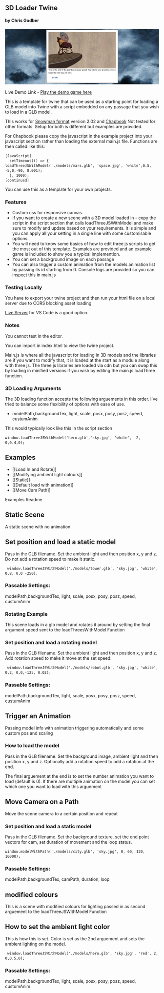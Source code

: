 
## 3D Loader Twine
####  by Chris Godber

![alt text](https://github.com/drnoir/3d-loader-twine/blob/main/twineloader3d4.jpg)

Live Demo Link - <a href = "https://drnoir.github.io/3d-loader-twine/Example%20Game%20-%20The%20Pointless%20Garage%20Quest/">Play the demo game here</a>

This is a template for twine that can be used as a starting point for loading a GLB model into Twine with a script embedded on any passage that you wish to load in a GLB model. 

This works for <a href = "https://videlais.github.io/snowman/#/">Snowman format</a> version 2.02 and <a href ="https://klembot.github.io/chapbook/">Chapbook</a> Not tested for other formats. Setup for both is different but examples are provided.

For Chapbook please copy the javascript in the example project into your javascript section rather than loading the external main.js file.
Functions are then called like this:

```
[JavaScript]
  setTimeout(() => {
loadThreeJSWithModel('./models/mars.glb', 'space.jpg', 'white',0.5, -5,0,-90, 0.001);
  }, 1000); 
[continued]
```

You can use this as a template for your own projects.

### Features

- Custom css for responsive canvas. 
- If you want to create a new scene with a 3D model loaded in - copy the script in the  script section that calls loadThreeJSWithModel and make sure to modify and update based on your requirements. It is simple and you can apply all your setting in a single line with some customisable options.
- You will need to know some basics of how to edit three js scripts to get the most out of this template. Examples are provided and an example game is included to show you a typical implemention.
- You can set a background image on each passage
- You can also trigger a custom animation from the models animation list by passing its id starting from 0. Console logs are provided so you can inspect this in main.js

### Testing Locally
You have to export your twine project and then run your html file on a local server due to CORS blocking asset loading

<a href = "https://marketplace.visualstudio.com/items?itemName=ritwickdey.LiveServer">Live Server</a> for VS Code is a good option.

### Notes 
You cannot test in the editor.

You can import in index.html to view the twine project.

Main.js is where all the javascript for loading in 3D models and the libraries are if you want to modify that, it is loaded at the start as a module along with three js. The three js libraries are loaded via cdn but you can swap this by loading in minified versions if you wish by editing the main.js loadThree function.

### 3D Loading Arguments

The 3D loading function accepts the following arguements in this order.
I've tried to balance some flexibility of options with ease of use. 

- modelPath,backgroundTex, light, scale, posx, posy, posz, speed, custumAnim

This would typically look like this in the script section

```
window.loadThreeJSWithModel('hero.glb','sky.jpg', 'white',  2, 0,0.4,0);
```

<h2>Examples</h2>

- [[Load In and Rotate]] 
- [[Modifying ambient light colours]]
- [[Static]] 
- [[Default load with animation]]
- [[Move Cam Path]]

Examples Readme
## Static Scene

A static scene with no animation

## Set position and load a static model
Pass in the GLB filename. Set the ambient light and then position x, y and z. 
Do not add a rotation speed to make it static.
```
 window.loadThreeJSWithModel('./models/tower.glb', 'sky.jpg', 'white', 0.8, 0,0 -250);
 ```
  ### Passable Settings:
 modelPath,backgroundTex, light, scale, posx, posy, posz, speed, custumAnim

### Rotating Example

This scene loads in a glb model and rotates it around  by setting the final argument 
speed sent to the loadThreesWithModel Function


### Set position and load a rotating model
Pass in the GLB filename. Set the ambient light and then position x, y and z. 
Add rotation speed to make it move at the set speed.
```
 window.loadThreeJSWithModel('./models/robot.glb', 'sky.jpg', 'white', 0.2, 0,0,-125, 0.02);
 ```
### Passable Settings:
 modelPath,backgroundTex, light, scale, posx, posy, posz, speed, custumAnim

## Trigger an Animation

Passing model info with animation triggering automatically and some custom pos
and scaling


### How to load the model 
Pass in the GLB filename. Set the background image,  ambient light and then position x, y and z. 
Optionally add a rotation speed to add a rotation at the end.

The final arguement at the end is to set the number animation you want to load (default is 0). If there are multiple animation on the model you can set which one you want to load with this arguement

## Move Camera on a Path

Move the scene camera to a certain position and repeat 

### Set position and load a static model
Pass in the GLB filename. Set the background texture, set the end point vectors for cam, set duration of movement and the loop status. 
```
window.modelWithPath('./models/city.glb', 'sky.jpg', 0, 60, 120, 10000);
 ```
  ### Passable Settings:
 modelPath,backgroundTex, camPath, duration, loop

 ## modified colours

This is a scene with modified colours for lighting passed in as second arguement to the loadThreeJSWithModel Function

## How to set the ambient light color
This is how this is set. Color is set as the 2nd arguement and sets the ambient lighting on the model. 
```
 window.loadThreeJSWithModel('./models/hero.glb', 'sky.jpg', 'red', 2, 0,0.5,0);
```
 ### Passable Settings:
 modelPath,backgroundTex, light, scale, posx, posy, posz, speed, custumAnim
